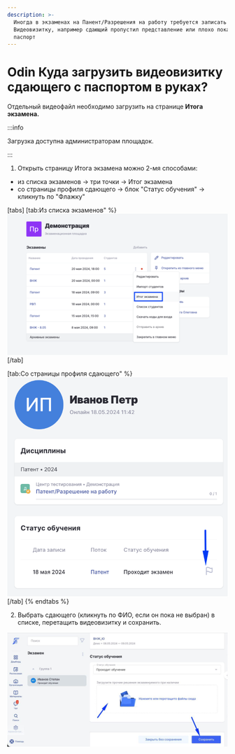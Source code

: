 ```yaml
---
description: >-
  Иногда в экзаменах на Панент/Разрешения на работу требуется записать отдельно
  Видеовизитку, например сдающий пропустил представление или плохо показал
  паспорт
---
```


# Odin Куда загрузить видеовизитку сдающего с паспортом в руках?

Отдельный видеофайл необходимо загрузить на странице **Итога экзамена.**

:::info

Загрузка  доступна администраторам площадок.

:::

1. Открыть страницу Итога экзамена можно 2-мя способами:

* из списка экзаменов -> три точки -> Итог экзамена
* со страницы профиля сдающего -> блок "Статус обучения" -> кликнуть по  "Флажку"

[tabs]
[tab:Из списка экзаменов" %}
![](<../.gitbook/assets/image (164).png>)
[/tab]

[tab:Со страницы профиля сдающего" %}
![](<../.gitbook/assets/image (166).png>)
[/tab]
{% endtabs %}

2. Выбрать сдающего (кликнуть по ФИО, если он пока не выбран) в списке, перетащить видеовизитку и сохранить.

![](<../.gitbook/assets/telegram-cloud-photo-size-2-5404625784469053775-y.jpg>)

